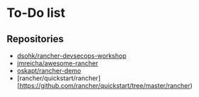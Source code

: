 # To-Do list

## Repositories

* [dsohk/rancher-devsecops-workshop](https://github.com/dsohk/rancher-devsecops-workshop)
* [jmreicha/awesome-rancher](https://github.com/jmreicha/awesome-rancher)
* [oskapt/rancher-demo](https://github.com/oskapt/rancher-demo)
* [rancher/quickstart/rancher][https://github.com/rancher/quickstart/tree/master/rancher)
